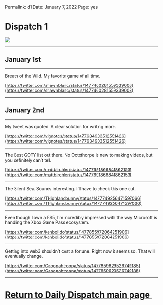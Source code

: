 
Permalink: d1
Date: January 7, 2022
Page: yes

# Dispatch 1

![](https://images.unsplash.com/photo-1622920156895-96dd15c40f39?ixlib=rb-1.2.1&q=80&fm=jpg&crop=entropy&cs=tinysrgb&dl=jeremy-bezanger-MX7AXTG8OzY-unsplash.jpg)

---- 

## January 1st

---- 

Breath of the Wild. My favorite game of all time.

[https://twitter.com/shawnblanc/status/1477460281559339008](https://twitter.com/shawnblanc/status/1477460281559339008)

---- 

## January 2nd

---- 

My tweet was quoted. A clear solution for writing more.

[https://twitter.com/vignotes/status/1477634903512551426](https://twitter.com/vignotes/status/1477634903512551426)

---- 

The Best GOTY list out there. No Octothorpe is new to making videos, but you definitely can’t tell. 

[https://twitter.com/mattbirchler/status/1477691866841862153](https://twitter.com/mattbirchler/status/1477691866841862153)

---- 

The Silent Sea. Sounds interesting. I’ll have to check this one out.

[https://twitter.com/THighlandbunny/status/1477749256471597066](https://twitter.com/THighlandbunny/status/1477749256471597066)

---- 

Even though I own a PS5, I’m incredibly impressed with the way Microsoft is handling the Xbox Game Pass ecosystem.

[https://twitter.com/kenbolido/status/1477855972064251906](https://twitter.com/kenbolido/status/1477855972064251906)

---- 

Getting into web3 shouldn’t cost a fortune. Right now it seems so. That will eventually change.

[https://twitter.com/Cooopahtroopa/status/1477859629526749185](https://twitter.com/Cooopahtroopa/status/1477859629526749185)

---- 

# [Return to Daily Dispatch main page ](t)